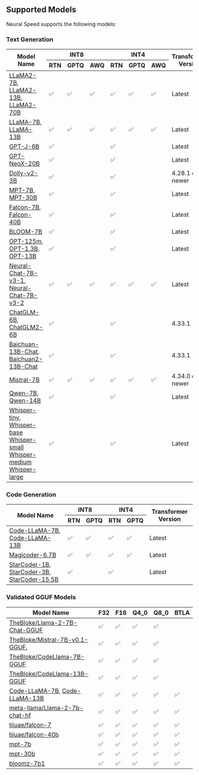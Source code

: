 ## Supported Models
 
Neural Speed supports the following models:
### Text Generation

<table>
<thead>
  <tr>
    <th rowspan="2">Model Name</th>
    <th colspan="3">INT8</th>
    <th colspan="3">INT4</th>
    <th rowspan="2">Transformer Version</th>
  </tr>
  <tr>
    <th>RTN</th>
    <th>GPTQ</th>
    <th>AWQ</th>
    <th>RTN</th>
    <th>GPTQ</th>
    <th>AWQ</th>
  </tr>
</thead>
<tbody>
  <tr>
    <td><a href="https://huggingface.co/meta-llama/Llama-2-7b-chat-hf" target="_blank" rel="noopener noreferrer">LLaMA2-7B</a>,
    <a href="https://huggingface.co/meta-llama/Llama-2-13b-chat-hf" target="_blank" rel="noopener noreferrer">LLaMA2-13B</a>,
    <a href="https://huggingface.co/meta-llama/Llama-2-70b-chat-hf" target="_blank" rel="noopener noreferrer">LLaMA2-70B</a></td>
    <td>✅</td>
    <td>✅</td>
    <td>✅</td>
    <td>✅</td>
    <td>✅</td>
    <td>✅</td>
    <td>Latest</td>
  </tr>
  <tr>
    <td><a href="https://huggingface.co/decapoda-research/llama-7b-hf" target="_blank" rel="noopener noreferrer">LLaMA-7B</a>,
    <a href="https://huggingface.co/decapoda-research/llama-13b-hf" target="_blank" rel="noopener noreferrer">LLaMA-13B</a></td>
    <td>✅</td>
    <td>✅</td>
    <td>✅</td>
    <td>✅</td>
    <td>✅</td>
    <td>✅</td>
    <td>Latest</td>
  </tr>
  <tr>
    <td><a href="https://huggingface.co/EleutherAI/gpt-j-6b" target="_blank" rel="noopener noreferrer">GPT-J-6B</a></td>
    <td>✅</td>
    <td> </td>
    <td> </td>
    <td>✅</td>
    <td> </td>
    <td> </td>
    <td>Latest</td>
  </tr>
  <tr>
    <td><a href="https://huggingface.co/EleutherAI/gpt-neox-20b" target="_blank" rel="noopener noreferrer">GPT-NeoX-20B</a></td>
    <td>✅</td>
    <td> </td>
    <td> </td>
    <td>✅</td>
    <td> </td>
    <td> </td>
    <td>Latest</td>
  </tr>
  <tr>
    <td><a href="https://huggingface.co/databricks/dolly-v2-3b" target="_blank" rel="noopener noreferrer">Dolly-v2-3B</a></td>
    <td>✅</td>
    <td> </td>
    <td> </td>
    <td>✅</td>
    <td> </td>
    <td> </td>
    <td>4.28.1 or newer</td>
  </tr>
  <tr>
    <td><a href="https://huggingface.co/mosaicml/mpt-7b" target="_blank" rel="noopener noreferrer">MPT-7B</a>,
    <a href="https://huggingface.co/mosaicml/mpt-30b" target="_blank" rel="noopener noreferrer">MPT-30B</a></td>
    <td>✅</td>
    <td> </td>
    <td> </td>
    <td>✅</td>
    <td> </td>
    <td> </td>
    <td>Latest</td>
  </tr>
  <tr>
    <td><a href="https://huggingface.co/tiiuae/falcon-7b" target="_blank" rel="noopener noreferrer">Falcon-7B</a>,
    <a href="https://huggingface.co/tiiuae/falcon-40b" target="_blank" rel="noopener noreferrer">Falcon-40B</a></td>
    <td>✅</td>
    <td> </td>
    <td> </td>
    <td>✅</td>
    <td> </td>
    <td> </td>
    <td>Latest</td>
  </tr>
  <tr>
    <td><a href="https://huggingface.co/bigscience/bloomz-7b1" target="_blank" rel="noopener noreferrer">BLOOM-7B</a></td>
    <td>✅</td>
    <td> </td>
    <td> </td>
    <td>✅</td>
    <td> </td>
    <td> </td>
    <td>Latest</td>
  </tr>
  <tr>
    <td><a href="https://huggingface.co/facebook/opt-125m" target="_blank" rel="noopener noreferrer">OPT-125m</a>,
    <a href="https://huggingface.co/facebook/opt-1.3b" target="_blank" rel="noopener noreferrer">OPT-1.3B</a>,
    <a href="https://huggingface.co/facebook/opt-13b" target="_blank" rel="noopener noreferrer">OPT-13B</a></td>
    <td>✅</td>
    <td> </td>
    <td> </td>
    <td>✅</td>
    <td> </td>
    <td> </td>
    <td>Latest</td>
  </tr>
    <tr>
    <td><a href="https://huggingface.co/Intel/neural-chat-7b-v3-1" target="_blank" rel="noopener noreferrer">Neural-Chat-7B-v3-1</a>,
    <a href="https://huggingface.co/Intel/neural-chat-7b-v3-2" target="_blank" rel="noopener noreferrer">Neural-Chat-7B-v3-2</a></td>
    <td>✅</td>
    <td>✅</td>
    <td>✅</td>
    <td>✅</td>
    <td>✅</td>
    <td>✅</td>
    <td>Latest</td>
  </tr>
  <tr>
    <td><a href="https://huggingface.co/THUDM/chatglm-6b" target="_blank" rel="noopener noreferrer">ChatGLM-6B</a>,
    <a href="https://huggingface.co/THUDM/chatglm2-6b" target="_blank" rel="noopener noreferrer">ChatGLM2-6B</a></td>
    <td>✅</td>
    <td> </td>
    <td> </td>
    <td>✅</td>
    <td> </td>
    <td> </td>
    <td>4.33.1</td>
  </tr>
  <tr>
    <td><a href="https://huggingface.co/baichuan-inc/Baichuan-13B-Chat" target="_blank" rel="noopener noreferrer">Baichuan-13B-Chat</a>,
    <a href="https://huggingface.co/baichuan-inc/Baichuan2-13B-Chat" target="_blank" rel="noopener noreferrer">Baichuan2-13B-Chat</a></td>
    <td>✅</td>
    <td> </td>
    <td> </td>
    <td>✅</td>
    <td> </td>
    <td> </td>
    <td>4.33.1</td>
  </tr>
  <tr>
    <td><a href="https://huggingface.co/mistralai/Mistral-7B-v0.1" target="_blank" rel="noopener noreferrer">Mistral-7B</a></td>
    <td>✅</td>
    <td>✅</td>
    <td>✅</td>
    <td>✅</td>
    <td>✅</td>
    <td>✅</td>
    <td>4.34.0 or newer</td>
  </tr>
  <tr>
    <td><a href="https://huggingface.co/Qwen/Qwen-7B-Chat" target="_blank" rel="noopener noreferrer">Qwen-7B</a>,
    <a href="https://huggingface.co/Qwen/Qwen-14B-Chat" target="_blank" rel="noopener noreferrer">Qwen-14B</a></td>
    <td>✅</td>
    <td> </td>
    <td> </td>
    <td>✅</td>
    <td> </td>
    <td> </td>
    <td>Latest</td>
  </tr>
    <tr>
    <td><a href="https://huggingface.co/openai/whisper-tiny" target="_blank" rel="noopener noreferrer">Whisper-tiny</a>,
    <a href="https://huggingface.co/openai/whisper-base" target="_blank" rel="noopener noreferrer">Whisper-base</a>
    <a href="https://huggingface.co/openai/whisper-small" target="_blank" rel="noopener noreferrer">Whisper-small</a>
    <a href="https://huggingface.co/openai/whisper-medium" target="_blank" rel="noopener noreferrer">Whisper-medium</a>
    <a href="https://huggingface.co/openai/whisper-large" target="_blank" rel="noopener noreferrer">Whisper-large</a></td>
    <td>✅</td>
    <td> </td>
    <td> </td>
    <td>✅</td>
    <td> </td>
    <td> </td>
    <td>Latest</td>
  </tr>
</tbody>
</table>

### Code Generation

<table>
<thead>
  <tr>
    <th rowspan="2">Model Name</th>
    <th colspan="2">INT8</th>
    <th colspan="2">INT4</th>
    <th rowspan="2">Transformer Version</th>
  </tr>
  <tr>
    <th>RTN</th>
    <th>GPTQ</th>
    <th>RTN</th>
    <th>GPTQ</th>
  </tr>
</thead>
<tbody>
  <tr>
    <td><a href="https://huggingface.co/codellama/CodeLlama-7b-hf" target="_blank" rel="noopener noreferrer">Code-LLaMA-7B</a>,
    <a href="https://huggingface.co/codellama/CodeLlama-13b-hf" target="_blank" rel="noopener noreferrer">Code-LLaMA-13B</a></td>
    <td>✅</td>
    <td>✅</td>
    <td>✅</td>
    <td>✅</td>
    <td>Latest</td>
  </tr>
    <tr>
    <td><a href="https://huggingface.co/ise-uiuc/Magicoder-S-DS-6.7B" target="_blank" rel="noopener noreferrer">Magicoder-6.7B</td>
    <td>✅</td>
    <td>✅</td>
    <td>✅</td>
    <td>✅</td>
    <td>Latest</td>
  </tr>
  <tr>
    <td><a href="https://huggingface.co/bigcode/starcoderbase-1b" target="_blank" rel="noopener noreferrer">StarCoder-1B</a>,
    <a href="https://huggingface.co/bigcode/starcoderbase-3b" target="_blank" rel="noopener noreferrer">StarCoder-3B</a>,
    <a href="https://huggingface.co/bigcode/starcoder" target="_blank" rel="noopener noreferrer">StarCoder-15.5B</a></td>
    <td>✅</td>
    <td> </td>
    <td>✅</td>
    <td> </td>
    <td>Latest</td>
  </tr>
</tbody>
</table>

### Validated GGUF Models

<table>
<thead>
  <tr>
    <th rowspan="2">Model Name</th>
    <!-- <th colspan="2">HF</th>
    <th colspan="2">Llama.cpp</th> -->

  </tr>
  <tr>
    <th>F32</th>
    <th>F16</th>
    <th>Q4_0</th>
    <th>Q8_0</th>
    <th>BTLA</th>
  </tr>
</thead>
<tbody>
  <tr>
    <td><a href="https://huggingface.co/TheBloke/Llama-2-7B-Chat-GGUF" target="_blank" rel="noopener noreferrer">TheBloke/Llama-2-7B-Chat-GGUF</td>
    <td>✅</td>
    <td>✅</td>
    <td>✅</td>
    <td>✅</td>
    <td></td>
  </tr>
  <tr>
    <td><a href="https://huggingface.co/TheBloke/Mistral-7B-v0.1-GGUF" target="_blank" rel="noopener noreferrer">TheBloke/Mistral-7B-v0.1-GGUF</a>,
    <td>✅</td>
    <td>✅</td>
    <td>✅</td>
    <td>✅</td>
    <td></td>
  </tr>
    <tr>
    <td><a href="https://huggingface.co/codellama/CodeLlama-7b-hf" target="_blank" rel="noopener noreferrer">TheBloke/CodeLlama-7B-GGUF</a></td>
    <td>✅</td>
    <td>✅</td>
    <td>✅</td>
    <td>✅</td>
    <td></td>
  </tr>
    </tr>
    <tr>
    <td><a href="https://huggingface.co/codellama/CodeLlama-13b-hf" target="_blank" rel="noopener noreferrer">TheBloke/CodeLlama-13B-GGUF</a></td>
    <td>✅</td>
    <td>✅</td>
    <td>✅</td>
    <td>✅</td>
    <td></td>
  </tr>
  <tr>
    <td><a href="https://huggingface.co/codellama/CodeLlama-7b-hf" target="_blank" rel="noopener noreferrer">Code-LLaMA-7B</a>,
    <a href="https://huggingface.co/codellama/CodeLlama-13b-hf" target="_blank" rel="noopener noreferrer">Code-LLaMA-13B</a></td>
    <td>✅</td>
    <td>✅</td>
    <td>✅</td>
    <td>✅</td>
    <td>✅</td>
  </tr>
    <tr>
    <td><a href="https://huggingface.co/meta-llama/Llama-2-7b-chat-hf" target="_blank" rel="noopener noreferrer">meta-llama/Llama-2-7b-chat-hf</td>
    <td>✅</td>
    <td>✅</td>
    <td>✅</td>
    <td>✅</td>
    <td>✅</td>
  </tr>
    </tr>
    <tr>
    <td><a href="https://huggingface.co/tiiuae/falcon-7b/tree/main" target="_blank" rel="noopener noreferrer">tiiuae/falcon-7</td>
    <td>✅</td>
    <td>✅</td>
    <td>✅</td>
    <td>✅</td>
    <td>✅</td>
  </tr>
    </tr>
    <tr>
    <td><a href="https://huggingface.co/tiiuae/falcon-40b" target="_blank" rel="noopener noreferrer">tiiuae/falcon-40b</td>
    <td>✅</td>
    <td>✅</td>
    <td>✅</td>
    <td>✅</td>
    <td>✅</td>
  </tr>
    </tr>
    <tr>
    <td><a href="https://huggingface.co/mosaicml/mpt-7b" target="_blank" rel="noopener noreferrer">mpt-7b</td>
    <td>✅</td>
    <td>✅</td>
    <td>✅</td>
    <td>✅</td>
    <td>✅</td>
  </tr>
    </tr>
    <tr>
    <td><a href="https://huggingface.co/mosaicml/mpt-30b" target="_blank" rel="noopener noreferrer">mpt-30b</td>
    <td>✅</td>
    <td>✅</td>
    <td>✅</td>
    <td>✅</td>
    <td>✅</td>
  </tr>
    </tr>
    </tr>
    <tr>
    <td><a href="https://huggingface.co/bigscience/bloomz-7b1" target="_blank" rel="noopener noreferrer">bloomz-7b1</td>
    <td>✅</td>
    <td>✅</td>
    <td>✅</td>
    <td>✅</td>
    <td>✅</td>
  </tr>
</tbody>
</table>
